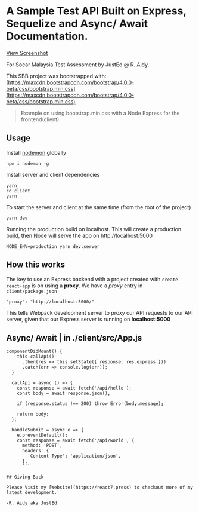 # A Sample Test API Built on Express, Sequelize and Async/ Await Documentation.
[View Screenshot](https://github.com/React7Tech/simple-bulletin-express/blob/master/screenshort01.png)

For Socar Malaysia Test Assessment by JustEd @ R. Aidy.

This SBB project was bootstrapped with:
[https://maxcdn.bootstrapcdn.com/bootstrap/4.0.0-beta/css/bootstrap.min.css](https://maxcdn.bootstrapcdn.com/bootstrap/4.0.0-beta/css/bootstrap.min.css).

> Example on using bootstrap.min.css with a Node Express for the frontend(client)

## Usage

Install [nodemon](https://github.com/remy/nodemon) globally

```
npm i nodemon -g
```

Install server and client dependencies

```
yarn
cd client
yarn
```

To start the server and client at the same time (from the root of the project)

```
yarn dev
```

Running the production build on localhost. This will create a production build, then Node will serve the app on http://localhost:5000

```
NODE_ENV=production yarn dev:server
```

## How this works

The key to use an Express backend with a project created with `create-react-app` is on using a **proxy**. We have a _proxy_ entry in `client/package.json`

```
"proxy": "http://localhost:5000/"
```

This tells Webpack development server to proxy our API requests to our API server, given that our Express server is running on **localhost:5000**

## Async/ Await | in ./client/src/App.js 
```
componentDidMount() {
    this.callApi()
      .then(res => this.setState({ response: res.express }))
      .catch(err => console.log(err));
  }

  callApi = async () => {
    const response = await fetch('/api/hello');
    const body = await response.json();

    if (response.status !== 200) throw Error(body.message);

    return body;
  };

  handleSubmit = async e => {
    e.preventDefault();
    const response = await fetch('/api/world', {
      method: 'POST',
      headers: {
        'Content-Type': 'application/json',
      },
      ```

## Giving Back

Please Visit my [Website](https://react7.press) to checkout more of my latest development.

-R. Aidy aka JustEd
